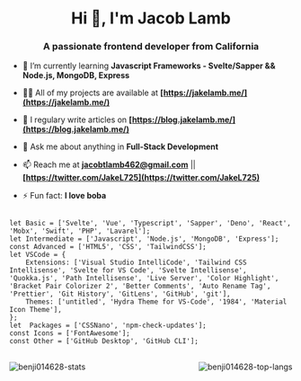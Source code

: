 <h1 align="center">Hi 👋, I'm Jacob Lamb</h1>
<h3 align="center">A passionate frontend developer from California</h3>

- 🌱 I’m currently learning **Javascript Frameworks - Svelte/Sapper && Node.js, MongoDB, Express**

- 👨‍💻 All of my projects are available at **[https://jakelamb.me/](https://jakelamb.me/)**

- 📝 I regulary write articles on **[https://blog.jakelamb.me/](https://blog.jakelamb.me/)**

- 💬 Ask me about anything in  **Full-Stack Development**

- 📫 Reach me at **[jacobtlamb462@gmail.com](mailto:jacobtlamb462@gmail.com)** || **[https://twitter.com/JakeL725](https://twitter.com/JakeL725)**

- ⚡ Fun fact: **I love boba**

<pre>
<code>
let Basic = ['Svelte', 'Vue', 'Typescript', 'Sapper', 'Deno', 'React', 'Mobx', 'Swift', 'PHP', 'Lavarel'];
let Intermediate = ['Javascript', 'Node.js', 'MongoDB', 'Express'];
const Advanced = ['HTML5', 'CSS', 'TailwindCSS'];
let VSCode = {
	Extensions: ['Visual Studio IntelliCode', 'Tailwind CSS Intellisense', 'Svelte for VS Code', 'Svelte Intellisense', 'Quokka.js', 'Path Intellisense', 'Live Server', 'Color Highlight', 'Bracket Pair Colorizer 2', 'Better Comments', 'Auto Rename Tag', 'Prettier', 'Git History', 'GitLens', 'GitHub', 'git'],
	Themes: ['untitled', 'Hydra Theme for VS-Code', '1984', 'Material Icon Theme'],
};
let  Packages = ['CSSNano', 'npm-check-updates'];
const Icons = ['FontAwesome'];
const Other = ['GitHub Desktop', 'GitHub CLI'];
</code>
</pre>

<p><img align="left" src="https://github-readme-stats.vercel.app/api?username=benji014628&show_icons=true" alt="benji014628-stats" /></p>
<p><img align="right" src="https://github-readme-stats.vercel.app/api/top-langs/?username=benji014628" alt="benji014628-top-langs" /></p>
